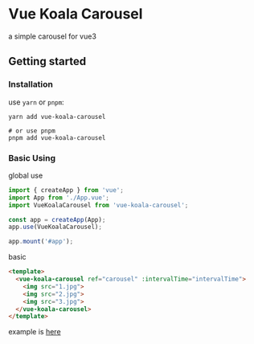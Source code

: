 # Vue Koala Carousel

a simple carousel for vue3

## Getting started

### Installation

use `yarn` or `pnpm`:

```
yarn add vue-koala-carousel

# or use pnpm
pnpm add vue-koala-carousel
```
### Basic Using

global use

```ts
import { createApp } from 'vue';
import App from './App.vue';
import VueKoalaCarousel from 'vue-koala-carousel';

const app = createApp(App);
app.use(VueKoalaCarousel);

app.mount('#app');
```

basic

```html
<template>
  <vue-koala-carousel ref="carousel" :intervalTime="intervalTime">
    <img src="1.jpg">
    <img src="2.jpg">
    <img src="3.jpg">
  </vue-koala-carousel>
</template>
```

example is [here](https://github.com/Houtaroy/vue-koala-carousel/tree/main/examples)